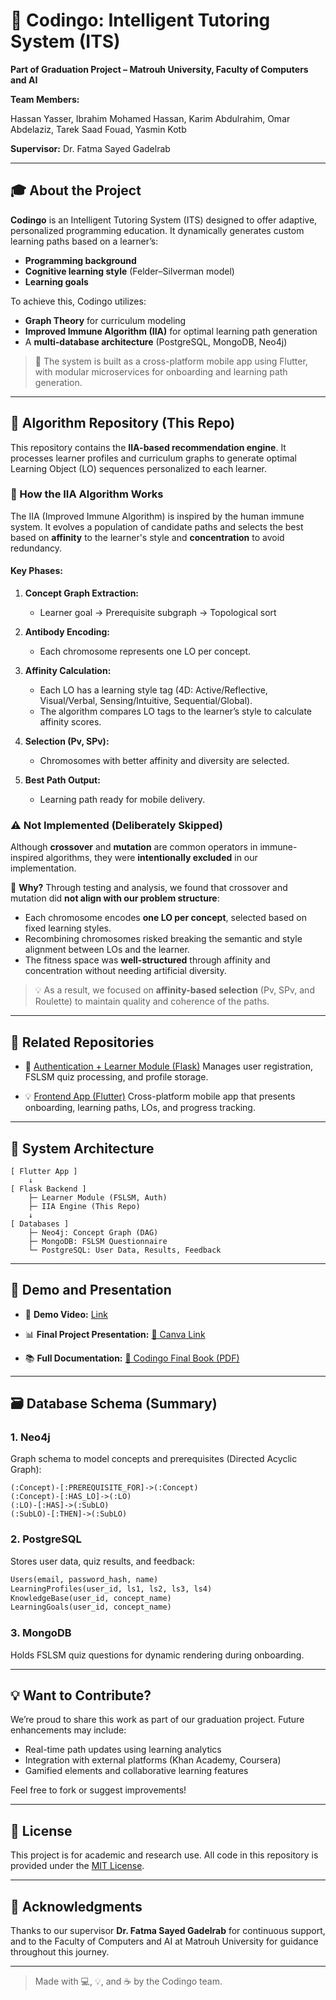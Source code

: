 # 🚀 Codingo: Intelligent Tutoring System (ITS)

**Part of Graduation Project – Matrouh University, Faculty of Computers and AI**

**Team Members:**

Hassan Yasser, Ibrahim Mohamed Hassan, Karim Abdulrahim, Omar Abdelaziz, Tarek Saad Fouad, Yasmin Kotb

**Supervisor:** Dr. Fatma Sayed Gadelrab

---

## 🎓 About the Project

**Codingo** is an Intelligent Tutoring System (ITS) designed to offer adaptive, personalized programming education. It dynamically generates custom learning paths based on a learner’s:

* **Programming background**
* **Cognitive learning style** (Felder–Silverman model)
* **Learning goals**

To achieve this, Codingo utilizes:

* **Graph Theory** for curriculum modeling
* **Improved Immune Algorithm (IIA)** for optimal learning path generation
* A **multi-database architecture** (PostgreSQL, MongoDB, Neo4j)

> 📱 The system is built as a cross-platform mobile app using Flutter, with modular microservices for onboarding and learning path generation.

---

## 🧠 Algorithm Repository (This Repo)

This repository contains the **IIA-based recommendation engine**. It processes learner profiles and curriculum graphs to generate optimal Learning Object (LO) sequences personalized to each learner.

### 🧬 How the IIA Algorithm Works

The IIA (Improved Immune Algorithm) is inspired by the human immune system. It evolves a population of candidate paths and selects the best based on **affinity** to the learner's style and **concentration** to avoid redundancy.

#### Key Phases:

1. **Concept Graph Extraction:**

   * Learner goal → Prerequisite subgraph → Topological sort
2. **Antibody Encoding:**

   * Each chromosome represents one LO per concept.
3. **Affinity Calculation:**

   * Each LO has a learning style tag (4D: Active/Reflective, Visual/Verbal, Sensing/Intuitive, Sequential/Global).
   * The algorithm compares LO tags to the learner’s style to calculate affinity scores.
4. **Selection (Pv, SPv):**

   * Chromosomes with better affinity and diversity are selected.
5. **Best Path Output:**

   * Learning path ready for mobile delivery.

### ⚠️ Not Implemented (Deliberately Skipped)

Although **crossover** and **mutation** are common operators in immune-inspired algorithms, they were **intentionally excluded** in our implementation.

🧩 **Why?**
Through testing and analysis, we found that crossover and mutation did **not align with our problem structure**:

* Each chromosome encodes **one LO per concept**, selected based on fixed learning styles.
* Recombining chromosomes risked breaking the semantic and style alignment between LOs and the learner.
* The fitness space was **well-structured** through affinity and concentration without needing artificial diversity.

> 💡 As a result, we focused on **affinity-based selection** (Pv, SPv, and Roulette) to maintain quality and coherence of the paths.

---

## 📱 Related Repositories

* 🔑 [Authentication + Learner Module (Flask)](https://github.com/Tarek-Saad/Graduation-learners-module-backend)
  Manages user registration, FSLSM quiz processing, and profile storage.

* 💡 [Frontend App (Flutter)](https://github.com/HassanYasser07/intelligent_tutoring_system)
  Cross-platform mobile app that presents onboarding, learning paths, LOs, and progress tracking.

---

## 🧩 System Architecture

```text
[ Flutter App ]
 	↓
[ Flask Backend ]
 	├─ Learner Module (FSLSM, Auth)
 	├─ IIA Engine (This Repo)
 	↓
[ Databases ]
 	├─ Neo4j: Concept Graph (DAG)
 	├─ MongoDB: FSLSM Questionnaire
 	└─ PostgreSQL: User Data, Results, Feedback
```

---

## 🧪 Demo and Presentation

* 🎥 **Demo Video:** [Link](https://drive.google.com/file/d/1PU-XnxljKAfzq-ISgxyakUZ2cDXJJDqv/view?usp=drivesdk)


* 📊 **Final Project Presentation:**
  [📎 Canva Link](https://www.canva.com/design/DAGqAd_vihQ/cF8acxNWvwT_8B4sjQzE1Q/edit?utm_content=DAGqAd_vihQ&utm_campaign=designshare&utm_medium=link2&utm_source=sharebutton)

* 📚 **Full Documentation:**
  [📄 Codingo Final Book (PDF)](https://drive.google.com/file/d/1IFTYK0Q1CGIythuggzzv1zxq13GOVo0J/view?usp=sharing)

---

## 🗃️ Database Schema (Summary)

### 1. **Neo4j**

Graph schema to model concepts and prerequisites (Directed Acyclic Graph):

```
(:Concept)-[:PREREQUISITE_FOR]->(:Concept)
(:Concept)-[:HAS_LO]->(:LO)
(:LO)-[:HAS]->(:SubLO)
(:SubLO)-[:THEN]->(:SubLO)
```

### 2. **PostgreSQL**

Stores user data, quiz results, and feedback:

```sql
Users(email, password_hash, name)
LearningProfiles(user_id, ls1, ls2, ls3, ls4)
KnowledgeBase(user_id, concept_name)
LearningGoals(user_id, concept_name)
```

### 3. **MongoDB**

Holds FSLSM quiz questions for dynamic rendering during onboarding.

---

## 💡 Want to Contribute?

We’re proud to share this work as part of our graduation project. Future enhancements may include:

* Real-time path updates using learning analytics
* Integration with external platforms (Khan Academy, Coursera)
* Gamified elements and collaborative learning features

Feel free to fork or suggest improvements!

---

## 📄 License

This project is for academic and research use. All code in this repository is provided under the [MIT License](LICENSE).

---

## 🙌 Acknowledgments

Thanks to our supervisor **Dr. Fatma Sayed Gadelrab** for continuous support, and to the Faculty of Computers and AI at Matrouh University for guidance throughout this journey.

---

> Made with 💻, 💡, and ☕ by the Codingo team.
